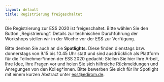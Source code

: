 ```yaml
---
layout: default 
title: Registrierung freigeschaltet
---
```


Die Registrierung zur ESS 2020 ist freigeschaltet. Bitte wählen Sie den Button
„Registrierung“. Details zur technischen Durchführung der Workshops stellen wir
in der Woche vor der ESS zur Verfügung.

Bitte denken Sie auch an die **Spotlights**. Diese finden dienstags bzw.
donnerstags von 9.15 bis 10.45 Uhr statt und sind ausdrücklich als Plattform für
die Teilnehmer&#x2A;innen der ESS 2020 gedacht: Stellen Sie hier Ihre Arbeit,
Ihre Idee, Ihre Fragen vor und holen Sie sich hilfreiche Rückmeldungen und
Anregungen von den Kolleg&#x2A;innen. Bitte bewerben Sie sich für Ihr Spotlight
mit einem kurzen Abstract unter ess@edirom.de.
